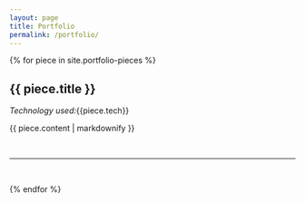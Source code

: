 ```yaml
---
layout: page
title: Portfolio
permalink: /portfolio/
---
```

{% for piece in site.portfolio-pieces %}
  <h2>{{ piece.title }}</h2>
  <p><em>Technology used:</em>{{piece.tech}}
  <p>{{ piece.content | markdownify }}</p>
  <br/>
  <hr>
  <br/>
  
{% endfor %}
